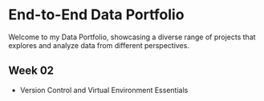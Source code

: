 # End-to-End Data Portfolio
Welcome to my Data Portfolio, showcasing a diverse range of projects that explores and analyze data from different perspectives.

## Week 02
* Version Control and Virtual Environment Essentials